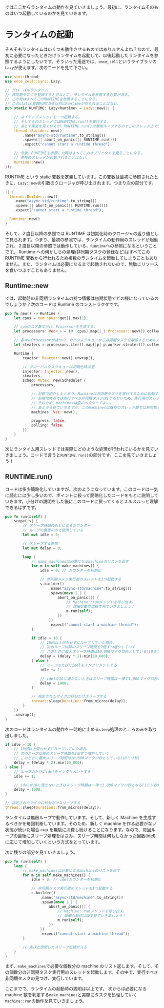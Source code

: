 ではここからランタイムの動作を見ていきましょう。最初に、ランタイムそのものはいつ起動しているのかを見ていきます。

# ランタイムの起動

そもそもランタイムはいくつも動作させるものではありませんよね？なので、最初に必要になったときだけランタイムを起動して、以後起動したランタイムを参照するようにしたいです。そういった用途では、`once_cell`というライブラリの`Lazy`が使えます。次のコードを見て下さい。

```rust
use std::thread;
use once_cell::sync::Lazy;

// グローバルランタイム
// 非同期タスクを登録するときなどに、ランタイムを参照する必要がある。
// この時はすべてこのRUNTIMEを参照することになる。
// このstatic変数RUNTIME以外にRuntimeが作られることはない。
pub static RUNTIME: Lazy<Runtime> = Lazy::new(|| {

    // ネイティブスレッドを一つ起動する。
    // そしてそのスレッドではRUNTIME.run()を実行する。
    // あとで実装を見ていくが、RUNTIME.run()は無限ループするのでこのスレッド上でランタイムは常に動作し続けることになる。
    thread::Builder::new()
        .name("async-std/runtime".to_string())
        .spawn(|| abort_on_panic(|| RUNTIME.run()))
        .expect("cannot start a runtime thread");

    // 今後、RUNTIMEを参照した時はすべてこのオブジェクトを見ることになる。
    // 先程のスレッドが起動されることはない。
    Runtime::new()
});
```

RUNTIME という static 変数を定義しています。この変数は最初に参照されたときに、`Lazy::new`の引数のクロージャが呼び出されます。つまり次の部分です。

```rust
|| {
  thread::Builder::new()
    .name("async-std/runtime".to_string())
    .spawn(|| abort_on_panic(|| RUNTIME.run()))
    .expect("cannot start a runtime thread");

  Runtime::new()
}
```

そして、２度目以降の参照では RUNTIME は初期化時のクロージャの返り値として見られます。つまり、最初の参照では、ランタイムの動作用のスレッドが起動され、２度目以降の参照では動作している、`Runtime`への参照になるということです。
Runtime への何かしらの処理(非同期タスクの登録など)はすべてこの RUNTIME 変数から行われるため複数のランタイムを起動してしまうこともありません。また、ランタイムは必要になるまで起動されないので、無駄にリソースを食いつぶすこともありません。

## Runtime::new

では、起動時の非同期ランタイムの持つ情報は初期状態でどの様になっているのでしょうか？次のコードは Runtime のコンストラクタです。

```rust
pub fn new() -> Runtime {
    let cpus = num_cpus::get().max(1);

    // cpuのコア数文だけ、Processorを生成する。
    let processors: Vec<_> = (0..cpus).map(|_| Processor::new()).collect();

    // 各々のProcessorが持つローカルタスクキューから非同期タスクを取得するためのハンドラーを作っておく。
    let stealers = processors.iter().map(|p| p.worker.stealer()).collect();

    Runtime {
        reactor: Reactor::new().unwrap(),

        // グローバルタスクキューは初期化時は空
        injector: Injector::new(),
        stealers,
        sched: Mutex::new(Scheduler {
            processors,

            // 前節で紹介したとおり、Machineは非同期タスクを実行するために起動するOSスレッドの抽象化である。
            // 初期化時点では実行すべき非同期タスクは1つもないため、実行用のスレッドを起動する必要もない。
            // そのため、machinesは空のベクターでよい。
            // あとから見ていきますが、このmachinesは既存のスレッド数では非同期タスクを処理しきれなくなったときに、その都度作られます。
            machines: Vec::new(),

            progress: false,
            polling: false,
        }),
    }
}
```

次にランタイム用スレッドでは実際にどのような処理が行われているかを見ていきましょう。コードで言うと`RUNTIME.run()`の部分です。ここを見ていきましょう！

## RUNTIME.run()

コードは多少簡略化していますが、次のようになっています。このコードは一気に読むには少し多いので、ポイントに絞って簡略化したコードをもとに説明していきます。小分けの説明をした後にこのコードに戻ってくるとスルスルっと理解できるはずです。

```rust
pub fn run(&self) {
    scope(|s| {
        // スリープ時間のもとになるカウンター
        // ループの最後の方で使用している
        let mut idle = 0;

        // スリープする時間
        let mut delay = 0;

        loop {
            // make_machinesは必要になるmachineのリストを返す
            for m in self.make_machines() {
                idle = 0; // カウンターを初期化

                // 非同期タスク実行用のスレッドを1つ起動する
                s.builder()
                    .name("async-std/machine".to_string())
                    .spawn(move |_| {
                        abort_on_panic(|| {
                            // Machine::runメソッドを呼び出す。
                            // 詳細な動作は後で見ていきましょう！
                            m.run(self);
                        })
                    })
                    .expect("cannot start a machine thread");
            }

            if idle > 10 {
                // 10回以上何もせずにループしていた場合、
                // 次のループ以降のスリープ時間を2倍ずつ増やしていく
                // このときに最大スリープ時間は10,000マイクロ秒としている(10ミリ秒)
                delay = (delay * 2).min(10_000);
            } else {
                // ループのたびにidelをインクリメントする
                idle += 1;

                // idelが10に満たないときはスリープ時間は一律で1,000マイクロ秒となる(1ミリ秒)
                delay = 1000;
            }

            // 指定されたマイクロ秒分だけスリープする
            thread::sleep(Duration::from_micros(delay));
        }
    })
    .unwrap();
}
```

次のコードはランタイムの動作を一時的に止める`sleep`処理のところのみを取り出しました。

```rust
if idle > 10 {
    // 10回以上何もせずにループしていた場合、
    // 次のループ以降のスリープ時間を2倍ずつ増やしていく
    // このときに最大スリープ時間は10,000マイクロ秒としている(10ミリ秒)
    delay = (delay * 2).min(10_000);
} else {
    // ループのたびにidelをインクリメントする
    idle += 1;

    // idelが10に満たないときはスリープ時間は一律で1,000マイクロ秒となる(1ミリ秒)
    delay = 1000;
}

// 指定されたマイクロ秒分だけスリープする
thread::sleep(Duration::from_micros(delay));
```

ランタイムは無限ループで動作しています。そして、新しく Machine を生成するべきかを毎回判断しています。そのため、新しく machine を作る必要がない状態が続いた場合 cup を無駄に消費し続けることになります。なので、毎回ループの最後にスリープ処理をはさみ、スリープ時間は何もしなかった回数(idel)に応じて増加していくという方式をとっています。

次に残りの部分を見ていきましょう。

```rust
pub fn run(&self) {
    loop {
        // make_machinesは必要になるmachineのリストを返す
        for m in self.make_machines() {
            idle = 0; // idelカウンターを初期化

            // 非同期タスク実行用のスレッドを1つ起動する
            s.builder()
                .name("async-std/machine".to_string())
                .spawn(move |_| {
                    abort_on_panic(|| {
                        // Machine::runメソッドを呼び出す。
                        // 詳細な動作は後で見ていきましょう！
                        m.run(self);
                    })
                })
                .expect("cannot start a machine thread");
        }

        // 先ほど説明したスリープ処理が入る
    }
}
```

まず、`make_machines`で必要な個数分の machine のリスト返します。そして、その個数分の非同期タスク実行用のスレッドを起動します。その中で、実行すべき非同期タスクの見つけ、実行しています。

ここまでで、ランタイムの起動時の説明は以上です。
次からは必要になる machine 数を判定する`make_machines`と実際にタスクを処理していく`Machine::run`の動作を見ていきましょう。
